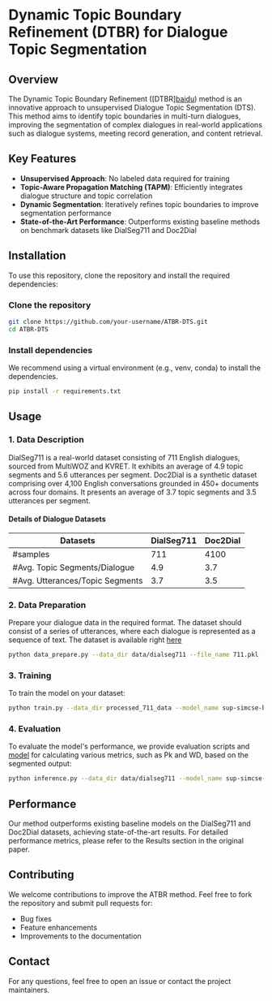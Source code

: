 # Dynamic Topic Boundary Refinement (DTBR) for Dialogue Topic Segmentation

## Overview

The Dynamic Topic Boundary Refinement ([DTBR][baidu](https://www.baidu.com/)) method is an innovative approach to unsupervised Dialogue Topic Segmentation (DTS). This method aims to identify topic boundaries in multi-turn dialogues, improving the segmentation of complex dialogues in real-world applications such as dialogue systems, meeting record generation, and content retrieval. 

## Key Features

- **Unsupervised Approach**: No labeled data required for training
- **Topic-Aware Propagation Matching (TAPM)**: Efficiently integrates dialogue structure and topic correlation
- **Dynamic Segmentation**: Iteratively refines topic boundaries to improve segmentation performance
- **State-of-the-Art Performance**: Outperforms existing baseline methods on benchmark datasets like DialSeg711 and Doc2Dial

## Installation

To use this repository, clone the repository and install the required dependencies:

### Clone the repository

```bash
git clone https://github.com/your-username/ATBR-DTS.git
cd ATBR-DTS
```

### Install dependencies

We recommend using a virtual environment (e.g., venv, conda) to install the dependencies.

```bash
pip install -r requirements.txt
```

## Usage

### 1. Data Description

DialSeg711 is a real-world dataset consisting of 711 English dialogues, sourced from MultiWOZ and KVRET. It exhibits an average of 4.9 topic segments and 5.6 utterances per segment. Doc2Dial is a synthetic dataset comprising over 4,100 English conversations grounded in 450+ documents across four domains. It presents an average of 3.7 topic segments and 3.5 utterances per segment.

#### Details of Dialogue Datasets

| Datasets                         | DialSeg711  | Doc2Dial  |
|-----------------------------------|-------------|------------|
| #samples                          | 711         | 4100       |
| #Avg. Topic Segments/Dialogue     | 4.9         | 3.7        |
| #Avg. Utterances/Topic Segments   | 3.7         | 3.5        |


### 2. Data Preparation

Prepare your dialogue data in the required format. The dataset should consist of a series of utterances, where each dialogue is represented as a sequence of text. The dataset is available right [here](https://drive.google.com/drive/folders/11HSQWJR8qurD8K_ezgo6HqtcULl18UJq?usp=sharing)

```bash
python data_prepare.py --data_dir data/dialseg711 --file_name 711.pkl --output_dir processed_711_data --model_name  sup-simcse-bert-base-uncased
```

### 3. Training

To train the model on your dataset:

```bash
python train.py --data_dir processed_711_data --model_name sup-simcse-bert-base-uncased --output_dir model_711_trained
```

### 4. Evaluation

To evaluate the model's performance, we provide evaluation scripts and [model](https://drive.google.com/drive/folders/16JPkKNrKHrKYxr6okOyVO0F8w9fI0J6-) for calculating various metrics, such as Pk and WD, based on the segmented output:

```bash
python inference.py --data_dir data/dialseg711 --model_name sup-simcse-bert-base-uncased --output_dir model_711
```

## Performance

Our method outperforms existing baseline models on the DialSeg711 and Doc2Dial datasets, achieving state-of-the-art results. For detailed performance metrics, please refer to the Results section in the original paper.

## Contributing

We welcome contributions to improve the ATBR method. Feel free to fork the repository and submit pull requests for:

- Bug fixes
- Feature enhancements
- Improvements to the documentation

## Contact

For any questions, feel free to open an issue or contact the project maintainers.

